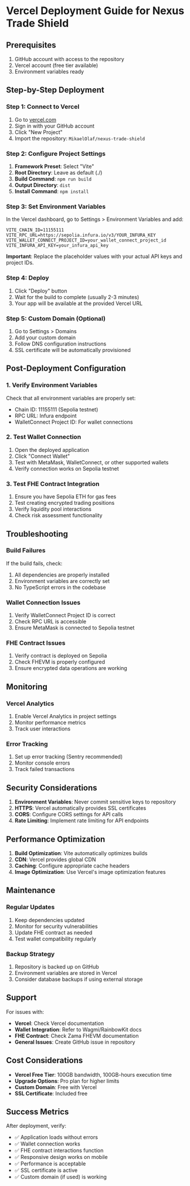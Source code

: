 # Vercel Deployment Guide for Nexus Trade Shield

## Prerequisites

1. GitHub account with access to the repository
2. Vercel account (free tier available)
3. Environment variables ready

## Step-by-Step Deployment

### Step 1: Connect to Vercel

1. Go to [vercel.com](https://vercel.com)
2. Sign in with your GitHub account
3. Click "New Project"
4. Import the repository: `MikaelOlaf/nexus-trade-shield`

### Step 2: Configure Project Settings

1. **Framework Preset**: Select "Vite"
2. **Root Directory**: Leave as default (./)
3. **Build Command**: `npm run build`
4. **Output Directory**: `dist`
5. **Install Command**: `npm install`

### Step 3: Set Environment Variables

In the Vercel dashboard, go to Settings > Environment Variables and add:

```
VITE_CHAIN_ID=11155111
VITE_RPC_URL=https://sepolia.infura.io/v3/YOUR_INFURA_KEY
VITE_WALLET_CONNECT_PROJECT_ID=your_wallet_connect_project_id
VITE_INFURA_API_KEY=your_infura_api_key
```

**Important**: Replace the placeholder values with your actual API keys and project IDs.

### Step 4: Deploy

1. Click "Deploy" button
2. Wait for the build to complete (usually 2-3 minutes)
3. Your app will be available at the provided Vercel URL

### Step 5: Custom Domain (Optional)

1. Go to Settings > Domains
2. Add your custom domain
3. Follow DNS configuration instructions
4. SSL certificate will be automatically provisioned

## Post-Deployment Configuration

### 1. Verify Environment Variables

Check that all environment variables are properly set:
- Chain ID: 11155111 (Sepolia testnet)
- RPC URL: Infura endpoint
- WalletConnect Project ID: For wallet connections

### 2. Test Wallet Connection

1. Open the deployed application
2. Click "Connect Wallet"
3. Test with MetaMask, WalletConnect, or other supported wallets
4. Verify connection works on Sepolia testnet

### 3. Test FHE Contract Integration

1. Ensure you have Sepolia ETH for gas fees
2. Test creating encrypted trading positions
3. Verify liquidity pool interactions
4. Check risk assessment functionality

## Troubleshooting

### Build Failures

If the build fails, check:
1. All dependencies are properly installed
2. Environment variables are correctly set
3. No TypeScript errors in the codebase

### Wallet Connection Issues

1. Verify WalletConnect Project ID is correct
2. Check RPC URL is accessible
3. Ensure MetaMask is connected to Sepolia testnet

### FHE Contract Issues

1. Verify contract is deployed on Sepolia
2. Check FHEVM is properly configured
3. Ensure encrypted data operations are working

## Monitoring

### Vercel Analytics

1. Enable Vercel Analytics in project settings
2. Monitor performance metrics
3. Track user interactions

### Error Tracking

1. Set up error tracking (Sentry recommended)
2. Monitor console errors
3. Track failed transactions

## Security Considerations

1. **Environment Variables**: Never commit sensitive keys to repository
2. **HTTPS**: Vercel automatically provides SSL certificates
3. **CORS**: Configure CORS settings for API calls
4. **Rate Limiting**: Implement rate limiting for API endpoints

## Performance Optimization

1. **Build Optimization**: Vite automatically optimizes builds
2. **CDN**: Vercel provides global CDN
3. **Caching**: Configure appropriate cache headers
4. **Image Optimization**: Use Vercel's image optimization features

## Maintenance

### Regular Updates

1. Keep dependencies updated
2. Monitor for security vulnerabilities
3. Update FHE contract as needed
4. Test wallet compatibility regularly

### Backup Strategy

1. Repository is backed up on GitHub
2. Environment variables are stored in Vercel
3. Consider database backups if using external storage

## Support

For issues with:
- **Vercel**: Check Vercel documentation
- **Wallet Integration**: Refer to Wagmi/RainbowKit docs
- **FHE Contract**: Check Zama FHEVM documentation
- **General Issues**: Create GitHub issue in repository

## Cost Considerations

- **Vercel Free Tier**: 100GB bandwidth, 100GB-hours execution time
- **Upgrade Options**: Pro plan for higher limits
- **Custom Domain**: Free with Vercel
- **SSL Certificate**: Included free

## Success Metrics

After deployment, verify:
- ✅ Application loads without errors
- ✅ Wallet connection works
- ✅ FHE contract interactions function
- ✅ Responsive design works on mobile
- ✅ Performance is acceptable
- ✅ SSL certificate is active
- ✅ Custom domain (if used) is working
